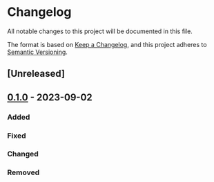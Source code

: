 # Changelog

All notable changes to this project will be documented in this file.

The format is based on [Keep a Changelog](https://keepachangelog.com/en/1.0.0/),
and this project adheres to [Semantic Versioning](https://semver.org/spec/v2.0.0.html).

## [Unreleased]

## [0.1.0] - 2023-09-02

### Added

### Fixed

### Changed

### Removed

[0.1.0]: https://github.com/niesfutbol/key_passes_and_contexted_xg/compare/init...v0.1.0